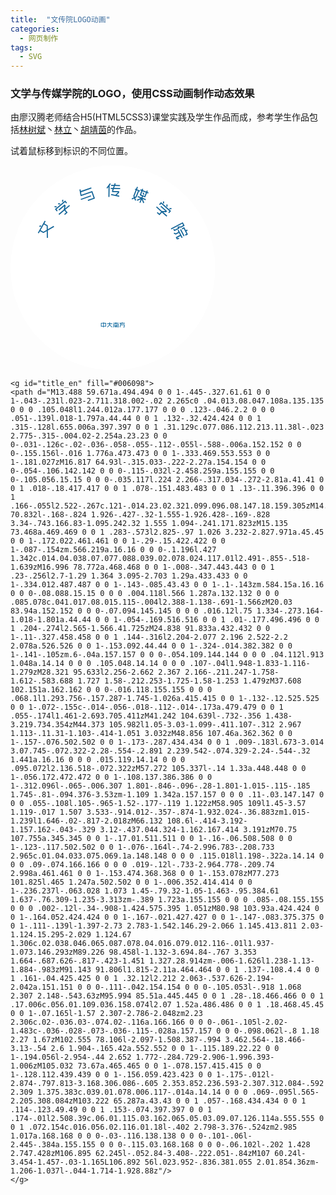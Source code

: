 ```yaml
---
title:  "文传院LOGO动画"
categories:
  - 网页制作
tags:
  - SVG
---
```


  <style>
#bg_wheel{
    animation-play-state: paused;
}
#bg_wheel:hover{
    animation-play-state: running;
}
#bg_wheel:hover {
	-webkit-animation: wheeling 12s linear alternate infinite;
   -moz-animation: wheeling 12s linear alternate infinite;
   animation: wheeling 12s linear alternate infinite;
}
@keyframes wheeling {
   0% {
       -webkit-transform: rotate(0deg);
       -webkit-transform-origin: 50% 50%;
       -moz-transform: rotate(0deg);
       -moz-transform-origin: 50% 50%;
       transform: rotate(0deg);
       transform-origin: 50% 50%;
    }
    100% {
       -webkit-transform: rotate(-360deg);
       -webkit-transform-origin: 50% 50%;
       -moz-transform: rotate(-360deg);
       -moz-transform-origin: 50% 50%;
       transform: rotate(-360deg);
       transform-origin: 50% 50%;
    }
}

g#bell:hover {
    animation-play-state: paused;
}
g#bell {
    animation-play-state: running;
    -webkit-animation: swinging 1s ease-in-out alternate infinite;
    -moz-animation: swinging 1s ease-in-out alternate infinite;
    animation: swinging 1s ease-in-out alternate infinite;
}
@keyframes swinging {
    0% {
       -webkit-transform: rotate(3deg);
       -webkit-transform-origin: top center;
       -moz-transform: rotate(3deg);
       -moz-transform-origin: top center;
       transform: rotate(3deg);
       transform-origin: top center;
    }
    100% {
       -webkit-transform: rotate(-3deg);
       -webkit-transform-origin: top center;
       -moz-transform: rotate(-3deg);
       -moz-transform-origin: top center;
       transform: rotate(-3deg);
       transform-origin: top center;
    }
}

#gg > stop:nth-child(3) {
    -webkit-animation: waves 4s ease-in-out alternate infinite;
    -moz-animation: waves 4s ease-in-out alternate infinite;
    animation: waves 4s ease-in-out alternate infinite;
}

@keyframes waves {
    0% {
        stop-color: #0d90e1; /*	hsl(203, 89%, 47%) */
    }
    50% {
         stop-color: #0a67a1; /*	hsl(203, 88%, 34%) */
    }
    100% {
         stop-color: #0d90e1;
    }
}
#gg > stop:nth-child(2) {
    -webkit-animation: waves2 4s ease-in-out alternate infinite;
    -moz-animation: waves2 4s ease-in-out alternate infinite;
    animation: waves2 4s ease-in-out alternate infinite;
}

@keyframes waves2 {
    0% {
        stop-color: #0d90e1;
    }
    50% {
         stop-color: #ffffff;
    }
    100% {
         stop-color: #0d90e1;
    }
}

#nfu:hover {
    transform: scale(2); 
}


g#title_zh, g#title_en {
    -webkit-animation: fill_shift 3s linear alternate infinite;
    -moz-animation: fill_shift 3s linear alternate infinite;
    animation: fill_shift 3s linear alternate infinite;
}

@keyframes fill_shift {
    /* lighter 0d90e1  #0a67a1 hsla(203, 88%, 34%, 1.0)  darker #043350 */
    0% {
    fill: hsla(203, 88%, 34%, 1.0);
    }
    50% {
    fill: hsla(23, 88%, 34%, 1.0);
    }
    100% {
    fill: hsla(-157, 88%, 34%, 1.0);
    }
}

  
  </style>

<h3>文学与传媒学院的LOGO，使用CSS动画制作动态效果</h3>
<p>由廖汉腾老师结合H5(HTML5CSS3)课堂实践及学生作品而成，参考学生作品包括<a href="https://treeice.github.io">林树斌</a>丶<a href="http://www.elpsycongroo.cc/">林立</a>丶<a href="https://hujingyin.github.io">胡靖茵</a>的作品。</p>
<p>试着鼠标移到标识的不同位置。</p>
<div id="wcylogo" >
<svg xmlns="http://www.w3.org/2000/svg" viewBox="0 0 120 120" width="65%">
<defs>
        <radialGradient id = "gg" cx = "50%" cy = "60%" r = "50%">
            <stop stop-color = "#0d90e1" offset = "0%"/>
            <stop stop-color = "#0a67a1" offset = "50%"/>
            <stop stop-color = "#043350" offset = "100%"/>
        </radialGradient>
</defs>
<circle id="bg_circle_only" cx="60" cy="60" r="60" fill="#fff"/>
<g id="nfu" fill="#006098">
	<path d="M54.652 92.049v.28l1.303.003-.004 2.216-1.302-.002-.002.431-.34-.002v-.43L53 94.545l.008-2.218 1.303.004.002-.285zm-.343 2.188l.004-1.609h-.964v1.607zm.343-1.607l-.002 1.609h.938l.004-1.609zM59.64 92.952l-1.328-.004-.004.435 1.377 1.372-.272.23-1.288-1.283-1.258 1.28-.272-.213 1.346-1.386v-.435h-1.3v-.33h1.3v-.582l.372.002v.58l1.327.006zM60.64 94.985h-.358l.002-2.163 1.329.004v-.314l-1.342-.002v-.308l1.342.002.002-.146.36.004-.002.142h1.37v.312l-1.37-.004-.002.314h1.344l-.007 2.166h-.542v-.319h.188l.002-1.531-2.316-.002zm1.34-.65l.745.002.003.31-.748-.002v.345l-.36-.005v-.34l-.751-.002v-.31h.751l.004-.287h-.729v-.308l1.027.004.363-.417.34.067-.297.35.37-.002v.308h-.718zm-.612-1.014l.276.231-.346.07-.287-.235zM64.684 93.578l-.428 1.414-.315-.104.445-1.529.062-.71h-.505l.002-.316 1.449.002-.133-.255.352-.08.158.335H67v.317l-2.215-.002-.043.612 2.183.004L66.84 95l-.782-.004-.017-.316.466.002.068-1.104z"/>
</g>
<g id="title">
	<g id="title_zh" fill="#006098">
	<path d="M21.3 42.468l-.062-3.922-1.97 1.127-1.956-1.115-.743 1.31-.569-.325 4.039-7.123.571.324-.743 1.31 1.957 1.115.044 2.274 3.392-1.957.323.563-3.708 2.133.068 4.276zm-3.262-6.63L17 36.11l-.155-.647 1.032-.272zm3.145-.278l-1.642-.935-1.906 3.36 1.642.935 1.948-1.106zM26.993 24.648l-1.23-.134.082-.642 1.23.134zm.137 2.343l-1.102-1.316 6.014-5.053 1.073 1.279-.503.424-.65-.778-5.01 4.209.683.812zm1.944-4.091l-1.229-.133.081-.642 1.23.136zm-.923 3.018l3.588-3.016.562.672-.308 1.691 2.437-2.05.42.507-2.749 2.31 1.386 1.658-1.6 1.346-.42-.506 1.096-.921-.966-1.153-3.01 2.529-.422-.506 3.032-2.546.365-2.023-2.989 2.51zm2.074-4.556l.083-1.238.643.031-.08 1.236zM41.043 14.054l.17.995 6.063-2.145.22.62-6.168 2.182.248 1.393.04.113 6.315-2.235 1.572 4.462-4.012 1.419-.219-.62 3.394-1.203-1.135-3.219-6.316 2.234-.266-.759-.544-3.127zm.077 5.59l5.927-2.097.22.618-5.93 2.099zM58.784 10.88l-.668.905-.105 6.721-.656-.012.09-5.817-.68.903-.522-.4 2.028-2.697zm2.893-.245l-.285.814 2.771.045-.012.656-2.988-.046-.38 1.092 3.506.055-.01.657-3.725-.057-.364 1.044-.002.128 3.49.053-.013.932-1.408 1.432 1.553.324-.138.638-4.796-1.016.146-.636 2.472.52 1.51-1.547-3.481-.053.012-.903.325-.928-1.102-.018.01-.656 1.32.02.381-1.091-1.53-.023.01-.657 1.75.025.36-1.024zM74.699 12.744l-.515 1.317 1.756.69-.24.614-.4-.16-1.377 3.52-.819.394.528 1.348-.602.235-.516-1.305-1.264.602-.282-.583 1.311-.622-.325-.844 1.378-3.518-.414-.165.239-.612.413.165.519-1.317zm-1.297 5.514l1.287-3.291-.743-.294-1.291 3.29.215.553zm2.172 3.502l.742-1.904-2.038.913-.269-.593 2.17-.966-1.7-.665.24-.612 2.037.801.28-.713-1.325-.52 1.007-2.568-.711-.282.236-.61.713.28.259-.663.612.239-.258.663 2.018.795.259-.663.61.24-.259.664.714.277-.24.614-.712-.28-1.005 2.568-1.31-.516-.277.714 2.019.797-.239.61-1.681-.66.928 2.18-.597.254-.871-2.058L76.181 22zm3.01-3.838l.767-1.957-2.018-.793-.77 1.955zm-.682-.632l-.499-1.148.59-.259.498 1.15zM88.296 23.68l3.495 3.129-.581.654-1.717-.065 2.372 2.124-.438.49-2.677-2.396-1.439 1.613-1.557-1.394.438-.487 1.067.954 1.003-1.123-2.931-2.624.438-.49 2.953 2.639 2.048.072-2.91-2.605zm-1.206-.857l1.144-1.28 5.854 5.24-1.112 1.248-.49-.44.676-.756-4.877-4.363-.703.789zm2.292-.472l-.043-1.24.647-.011.043 1.241zm2.027 1.812l-.044-1.238.643-.01.048 1.238zm1.685.923l1.234-.098.062.643-1.232.098zM93.967 36.989l7-3.683 1.092 2.085-2.016 1.061-1.307-.023.291.559-3.04 1.6-.597-1.14.58-.307.293.56 1.88-.99-.329-.621.592-.312 1.47.021 1.297-.682-.481-.924-6.422 3.379zm6.333 5.587l-.629-1.197-1.952 1.028.148.282.88-.162.125.647-1.364.241-.675-1.285 2.534-1.333-.645-1.228-1.84.97-1.22-.546.253-.597.939.416 1.565-.824-.49-.939.579-.305 2.371 4.525zm1.12-1.001l-2.038-3.889.581-.305 2.039 3.887zm-1.086-4.606l1.455-.765.956 1.827.78-.412.305.584-.782.412.952 1.819-1.419.744-.306-.581.84-.441-1.603-3.063-.873.459z"/>
	</g>

	<g id="title_en" fill="#006098">
	<path d="M13.488 59.671a.494.494 0 0 1-.445-.327.61.61 0 0 1-.043-.231l.023-2.711.318.002-.02 2.265c0 .04.013.08.047.108a.135.135 0 0 0 .105.048l1.244.012a.177.177 0 0 0 .123-.046.2.2 0 0 0 .051-.139l.018-1.797a.44.44 0 0 1 .132-.32.424.424 0 0 1 .315-.128l.655.006a.397.397 0 0 1 .31.129c.077.086.112.213.11.38l-.023 2.775-.315-.004.02-2.254a.23.23 0 0 0-.031-.126c-.02-.036-.058-.055-.112-.055l-.588-.006a.152.152 0 0 0-.155.156l-.016 1.776a.473.473 0 0 1-.333.469.553.553 0 0 1-.181.027zM16.817 64.93l-.315.033-.222-2.27a.154.154 0 0 0-.054-.106.142.142 0 0 0-.115-.032l-2.458.259a.155.155 0 0 0-.105.056.15.15 0 0 0-.035.117l.224 2.266-.317.034-.272-2.81a.41.41 0 0 1 .018-.18.417.417 0 0 1 .078-.151.483.483 0 0 1 .13-.11.396.396 0 0 1 .166-.055l2.522-.267c.121-.014.23.02.321.099.096.08.147.18.159.305zM14.431 70.832l-.168-.824 1.926-.427-.32-1.555-1.926.428-.169-.828 3.34-.743.166.83-1.095.242.32 1.555 1.094-.241.171.823zM15.135 73.468a.469.469 0 0 1 .283-.573l2.825-.97 1.026 3.232-2.827.971a.45.45 0 0 1-.172.022.461.461 0 0 1-.29-.15.422.422 0 0 1-.087-.154zm.566.219a.16.16 0 0 0-.1.196l.427 1.342c.014.04.038.07.077.088.039.02.078.024.117.01l2.491-.855-.518-1.639zM16.996 78.772a.468.468 0 0 1-.008-.347.443.443 0 0 1 .23-.256l2.7-1.29 1.364 3.095-2.703 1.29a.433.433 0 0 1-.334.012.487.487 0 0 1-.143-.085.43.43 0 0 1-.1-.143zm.584.15a.16.16 0 0 0-.08.088.15.15 0 0 0 .004.118l.566 1.287a.132.132 0 0 0 .085.078c.041.017.08.015.115-.004l2.388-1.138-.691-1.566zM20.03 83.94a.152.152 0 0 0-.07.094.145.145 0 0 0 .016.12l.75 1.334-.273.164-1.018-1.801a.44.44 0 0 1-.054-.169.516.516 0 0 1 .01-.177.496.496 0 0 1 .204-.274l2.565-1.566.41.725zM24.838 91.833a.432.432 0 0 1-.11-.327.458.458 0 0 1 .144-.316l2.204-2.077 2.196 2.522-2.2 2.078a.526.526 0 0 1-.153.092.44.44 0 0 1-.324-.014.382.382 0 0 1-.141-.105zm.6-.04a.157.157 0 0 0-.054.109.144.144 0 0 0 .04.112l.913 1.048a.14.14 0 0 0 .105.048.14.14 0 0 0 .107-.04l1.948-1.833-1.116-1.279zM28.321 95.633l2.256-2.662 2.367 2.166-.211.247-1.758-1.612-.583.688 1.727 1.58-.212.253-1.725-1.58-1.253 1.479zM37.608 102.151a.162.162 0 0 0-.016.118.155.155 0 0 0 .068.1l1.293.756-.157.287-1.745-1.026a.415.415 0 0 1-.132-.12.525.525 0 0 1-.072-.155c-.014-.056-.018-.112-.014-.173a.479.479 0 0 1 .055-.174l1.461-2.693.705.411zM41.242 104.639l-.732-.356 1.438-3.219.734.354zM44.373 105.982l1.05-3.03-1.099-.411.107-.312 2.967 1.113-.11.31-1.103-.414-1.051 3.032zM48.856 107.46a.362.362 0 0 1-.157-.076.502.502 0 0 1-.173-.287.434.434 0 0 1 .009-.183l.673-3.014 3.07.745-.072.322-2.28-.554-.2.891 2.239.542-.074.329-2.24-.544-.32 1.441a.16.16 0 0 0 .015.119.14.14 0 0 0 .095.072l2.136.518-.072.322zM57.272 105.337l-.14 1.33a.448.448 0 0 1-.056.172.472.472 0 0 1-.108.137.386.386 0 0 1-.312.096l-.065-.006.307 1.801-.846-.096-.28-1.801-1.015-.115-.185 1.745-.81-.094.376-3.53zm-1.109 1.342a.157.157 0 0 0 .11-.03.147.147 0 0 0 .055-.108l.105-.965-1.52-.177-.119 1.122zM58.905 109l1.45-3.57 1.119-.017 1.507 3.533-.914.012-.357-.874-1.932.024-.36.883zm1.015-1.239l1.646-.02-.817-2.018zM66.132 108.6l-.414-3.192-1.157.162-.043-.329 3.12-.437.044.324-1.162.167.414 3.191zM70.75 107.755a.345.345 0 0 1-.17.01.511.511 0 0 1-.16-.06.508.508 0 0 1-.123-.117.502.502 0 0 1-.076-.164l-.74-2.996.783-.208.733 2.965c.01.04.033.075.069.1a.148.148 0 0 0 .115.018l1.198-.322a.14.14 0 0 0 .09-.074.166.166 0 0 0 .019-.12l-.733-2.964.778-.209.74 2.998a.461.461 0 0 1-.153.474.368.368 0 0 1-.153.078zM77.273 101.825l.465 1.247a.502.502 0 0 1-.006.352.414.414 0 0 1-.236.237l-.063.028 1.073 1.45-.79.32-1.05-1.463-.95.384.61 1.637-.76.309-1.235-3.313zm-.389 1.723a.155.155 0 0 0 .085-.08.155.155 0 0 0 .002-.12l-.34-.908-1.424.575.395 1.051zM80.98 103.93a.424.424 0 0 1-.164.052.424.424 0 0 1-.167-.021.427.427 0 0 1-.147-.083.375.375 0 0 1-.111-.139l-1.397-2.73 2.783-1.542.146.29-2.066 1.145.413.811 2.03-1.124.15.295-2.029 1.124.67 1.306c.02.038.046.065.087.078.04.016.079.012.116-.01l1.937-1.073.146.293zM89.226 98.458l-1.132-3.694.84-.767 3.353 1.664-.687.626-.817-.423-1.451 1.327.28.914zm-.006-1.626l1.238-1.13-1.884-.983zM91.143 91.806l1.815-2.11a.464.464 0 0 1 .137-.108.4.4 0 0 1 .161-.04.425.425 0 0 1 .32.12l2.212 2.063-.537.626-2.194-2.042a.151.151 0 0 0-.111-.042.154.154 0 0 0-.105.053l-.918 1.068 2.307 2.148-.543.63zM95.994 85.51a.445.445 0 0 1 .28-.18.466.466 0 0 1 .17.006c.056.01.109.036.158.074l2.07 1.52a.486.486 0 0 1 .18.468.45.45 0 0 1-.07.165l-1.57 2.307-2.786-2.048zm2.23 2.306c.02-.036.03-.074.02-.116a.166.166 0 0 0-.061-.105l-2.02-1.483c-.036-.028-.073-.036-.115-.028a.157.157 0 0 0-.098.062l-.8 1.18 2.27 1.67zM102.555 78.106l-2.097-1.508.387-.994 3.462.564-.18.466-3.13-.54 2.6 1.904-.165.42a.552.552 0 0 1-.115.189.22.22 0 0 1-.194.056l-2.954-.44 2.652 1.772-.284.729-2.906-1.996.393-1.006zM105.032 73.67a.465.465 0 0 1-.078.157.415.415 0 0 1-.128.112.439.439 0 0 1-.156.059.423.423 0 0 1-.175-.012l-2.874-.797.813-3.168.306.086-.605 2.353.852.236.593-2.307.312.084-.592 2.309 1.375.383c.039.01.078.006.117-.014a.14.14 0 0 0 .069-.095l.565-2.205.308.084zM103.222 65.287a.43.43 0 0 1 .057-.168.434.434 0 0 1 .114-.123.49.49 0 0 1 .153-.074.397.397 0 0 1 .174-.01l2.508.39c.06.01.115.03.162.065.05.03.09.07.126.114a.555.555 0 0 1 .072.154c.016.056.02.116.01.18l-.402 2.798-3.376-.524zm2.985 1.017a.168.168 0 0 0-.03-.116.138.138 0 0 0-.101-.06l-2.445-.384a.155.155 0 0 0-.115.03.168.168 0 0 0-.06.102l-.202 1.428 2.747.428zM106.895 62.245l-.052.84-3.408-.222.051-.84zM107 60.24l-3.454-1.457-.03-1.165L106.892 56l.023.952-.836.381.055 2.01.854.36zm-1.206-1.037l-.044-1.714-1.928.88z"/>
	</g>
</g>

<g id="wave_word" fill="url(#gg)">
    <path id="wave_word_left" d="M39.748 30.87c3.316-2.216 9.106-4.376 11.734-4.627.479-1.58 1.24-3.839 2.018-5.243-19.01 1.736-33.966 18.918-34 39.888-.016 9.043 2.747 17.39 7.41 24.112-12.617-35.765 5.877-49.467 12.838-54.13"/>
    <path id="wave_word_right" d="M100.5 61.651c.04-20.4-14.67-37.358-34-40.651.765 1.495 1.535 3.644 2.02 5.125 2.747.667 9.581 3.635 12.87 6.456C88.807 38.948 105.632 53.52 93.233 85c4.568-6.627 7.25-14.672 7.267-23.349"/>
</g>

<g id="bg_wheel"> 
    <circle id="bg_circle" cx="60" cy="60" r="60" fill="#fff" fill-opacity="0"/>
	<g id="wheel">
		<path id="wheel_outer" d="M116.97 58.148c-.476-14.564-6.422-28.245-16.738-38.524C89.966 9.394 76.353 3.505 61.912 3.029a61.552 61.552 0 0 0-3.77 0c-15.209.5-29.322 6.886-39.737 17.993C7.997 32.139 2.535 46.632 3.031 61.848c.476 14.566 6.416 28.246 16.736 38.524 10.269 10.229 23.877 16.124 38.324 16.597 1.242.04 2.511.044 3.76-.004 15.221-.488 29.328-6.884 39.735-17.987 10.417-11.11 15.87-25.611 15.384-40.83m-1.514 2.825c-.03 1.234-.065 2.506-.19 3.763a55.224 55.224 0 0 1-.498 4.113l-.066.42-2.274-.363.055-.404.13-.879c.055-.369.11-.758.156-1.134l-.614-.067c-.165 1.278-.342 2.579-.62 3.87-.235 1.25-.56 2.584-1.008 4.158l.598.174c.158-.528.29-1.067.424-1.597l.19-.763 2.235.547-.097.406c-.271 1.222-.648 2.44-1.007 3.612l-.112.373-.434-.136.428.155-.257.732c-.36 1.037-.736 2.112-1.192 3.15l-.157.376-2.139-.874.171-.4c.262-.605.509-1.238.731-1.868l-.575-.205c-.42 1.174-.909 2.328-1.51 3.664l-.404-.184.404.189a59.396 59.396 0 0 1-1.923 3.801l.53.302c.187-.336.367-.677.546-1.01.13-.26.272-.518.41-.774l.197-.36 2.048 1.047-.192.382a55.048 55.048 0 0 1-2.078 3.694 50.01 50.01 0 0 1-2.295 3.454l-.24.336-1.89-1.345.269-.343c.334-.442.646-.915.939-1.377.068-.091.132-.184.19-.284l-.509-.33a50.773 50.773 0 0 1-2.492 3.456l-.493-.38.493.38a58.21 58.21 0 0 1-2.769 3.25l.447.41 1.626-1.815 1.75 1.505-.283.324c-.847.956-1.838 2.081-2.897 3.11v-.006c-.952.982-1.961 1.887-2.943 2.755l-.318.279-1.52-1.756.331-.276c.4-.329.788-.688 1.159-1.04.107-.104.216-.203.327-.308l-.418-.435a61.418 61.418 0 0 1-2.993 2.593 67.51 67.51 0 0 1-3.41 2.514l.337.502c.123-.083.239-.166.364-.249.425-.292.868-.59 1.28-.9l.34-.254 1.38 1.868-.848.6c-.948.662-1.926 1.356-2.946 1.963-1.005.657-2.074 1.24-3.103 1.81l-.846.462-1.076-2.042 2.137-1.183-.311-.522c-1.069.599-2.28 1.26-3.521 1.83-1.463.7-2.72 1.239-3.908 1.68l.214.578c.618-.236 1.25-.475 1.86-.753l.393-.178.9 2.127-.373.168c-1.25.566-2.563 1.023-3.828 1.473l-.146.047-.116-.339.108.34a49.34 49.34 0 0 1-3.975 1.167l-.402.104-.573-2.228.395-.112c.283-.08.57-.152.855-.231.367-.09.738-.182 1.108-.296l-.185-.598c-1.614.472-2.907.799-4.125 1.042-1.246.276-2.596.495-4.21.7l.072.615c.544-.065 1.08-.15 1.613-.238l.793-.123.371 2.272-.402.075c-1.218.22-2.462.352-3.67.48l-.542.056v-.008c-.296.026-.587.046-.88.067-1.038.07-2.111.146-3.175.134l-.412-.004-.037-2.311.441.008c.658.006 1.34-.029 2-.067l-.038-.607c-1.195.07-2.402.067-3.574.067l-.361-.004v.002a59.802 59.802 0 0 1-4.253-.27l-.064.607.438.038c.526.049 1.049.101 1.567.138l.427.026-.151 2.317-.437-.038c-.32-.03-.632-.059-.956-.082-1.028-.09-2.095-.176-3.148-.355v.01c-1.312-.172-2.614-.434-3.88-.686l-.62-.122.493-2.258 2.388.466.11-.599c-1.287-.247-2.597-.503-3.887-.856-1.565-.406-2.874-.795-4.077-1.224l-.196.58c.666.236 1.29.445 1.906.615l.412.118-.672 2.208-.398-.112c-1.195-.337-2.37-.773-3.509-1.197l-.505-.19.144-.395-.159.39c-1.156-.466-2.497-1.022-3.793-1.664l-.38-.185 1.002-2.065.373.167.672.314c.379.183.77.376 1.164.532l.243-.564a45.46 45.46 0 0 1-3.83-1.863 42.683 42.683 0 0 1-3.675-2.164l-.338.518c.57.381 1.154.722 1.716 1.053l.37.215-1.177 1.982-.367-.203c-1.082-.624-2.118-1.314-3.13-2l-.367-.248-.012.006-.595-.443c-.898-.649-1.828-1.328-2.693-2.067l-.315-.268 1.453-1.783.325.274c.483.39 1.02.832 1.579 1.242l.369-.497a46.043 46.043 0 0 1-3.07-2.51 53.328 53.328 0 0 1-3.07-2.916l-.445.432c.272.27.538.545.814.806.21.203.424.41.63.613l.293.3-1.597 1.653-.303-.29a53.94 53.94 0 0 1-2.88-2.976l.367-.335-.373.329c-.923-1.043-1.826-2.083-2.655-3.185l-.25-.33 1.838-1.416.25.35c.39.536.828 1.047 1.256 1.548l.002.006.466-.387c-.802-.951-1.554-1.953-2.43-3.136l.396-.28-.395.28a58.013 58.013 0 0 1-2.337-3.566l-.528.302 1.288 2.073-1.936 1.264-.427-.679c-.667-1.077-1.353-2.183-1.96-3.321h-.003c-.59-1.027-1.098-2.106-1.589-3.143l-.451-.96 2.122-.95.165.39c.208.469.452.946.676 1.408.068.134.132.269.196.396l.542-.274c-.564-1.104-1.102-2.323-1.754-3.877l.423-.178-.425.166a62.817 62.817 0 0 1-1.423-4.006l-.577.168c.05.143.092.282.131.428.161.499.318 1 .493 1.493l.14.394-2.192.775-.354-1.07c-.348-1.067-.707-2.17-.99-3.294l.003.008c-.336-1.176-.588-2.365-.833-3.529l-.194-.935 2.268-.428.507 2.382.595-.142c-.274-1.272-.544-2.562-.727-3.867-.243-1.618-.397-2.972-.473-4.228l-.617.038c.04.607.097 1.25.195 1.996l.047.426-2.296.248-.057-.408c-.132-1.035-.189-2.083-.245-3.092-.02-.352-.037-.696-.061-1.039l.428-.026-.433.002c0-.376.002-.75-.004-1.122-.016-.984-.027-2.008.036-3.023l.027-.404 2.315.085-.039.434a38.62 38.62 0 0 0-.045 2.012l.614-.008c-.01-1.29.069-2.594.153-3.852l.002-.104.38.022-.38-.026c.103-1.294.266-2.678.505-4.23l-.601-.109-.36 2.415-2.283-.278.15-1.091c.168-1.158.341-2.345.592-3.514.196-1.089.474-2.175.742-3.223.079-.27.146-.538.212-.81l.103-.418 2.235.627-.108.408c-.143.5-.267 1.01-.389 1.523-.039.142-.072.288-.105.428l.589.138c.309-1.26.684-2.611 1.156-4.098l.442.143-.442-.154c.546-1.59 1.014-2.842 1.5-3.989l-.566-.235c-.05.135-.115.278-.165.413-.202.476-.41.968-.583 1.45l-.144.403-2.173-.824.32-.803c.436-1.13.9-2.28 1.443-3.398.542-1.216 1.18-2.4 1.797-3.548l.278-.518 2.011 1.118-1.133 2.156.544.27c.624-1.177 1.245-2.335 1.943-3.457a46.524 46.524 0 0 1 2.344-3.515l-.497-.37c-.4.552-.79 1.088-1.145 1.65l-.23.365-1.92-1.292.224-.35c.65-1.011 1.382-1.982 2.097-2.924l.328-.431.316.24-.311-.248a54.62 54.62 0 0 1 2.678-3.163l.287-.302 1.697 1.545-.265.31a30.98 30.98 0 0 1-.585.653c-.258.28-.52.565-.763.863l.478.398c.815-.962 1.702-1.965 2.67-2.922.905-.945 1.923-1.9 3.11-2.922l-.401-.474c-.414.35-.818.727-1.214 1.091l-.59.55-1.57-1.682.298-.292c.896-.855 1.852-1.658 2.78-2.433l.426-.355.25.298-.238-.311.618-.468c.872-.674 1.776-1.36 2.716-1.983l.35-.227 1.304 1.903-.352.24c-.538.363-1.104.742-1.644 1.161l.375.492a43.133 43.133 0 0 1 3.515-2.392 45.454 45.454 0 0 1 3.71-2.102l-.282-.563c-.383.188-.762.404-1.13.61-.209.12-.427.239-.645.359l-.363.199-1.131-2 .363-.219c1.194-.681 2.427-1.29 3.69-1.909l.029-.016a.135.135 0 0 0 .049-.02l.57-.256c1.025-.458 2.088-.933 3.176-1.315l.385-.14.82 2.165-.408.145c-.64.222-1.268.485-1.856.742l.242.56c1.221-.533 2.48-.98 3.676-1.4 1.213-.417 2.523-.796 4.086-1.202l-.146-.594-2.353.624-.642-2.217 1.106-.292c1.081-.29 2.195-.586 3.314-.801 1.018-.24 2.06-.404 3.072-.559.34-.052.67-.104 1.015-.156l.419-.073.312 2.293-2.409.387.108.599a46.845 46.845 0 0 1 3.935-.522l.027.339-.027-.339c1.352-.12 2.796-.232 4.255-.236l-.012-.609a26.477 26.477 0 0 0-1.997.066l-.434.028-.114-2.306.405-.027c1.11-.087 2.23-.077 3.32-.075l.921.002v.416l.02-.416.4.016c1.222.048 2.485.1 3.734.241l.414.047-.228 2.29-.804-.075a31.303 31.303 0 0 0-1.62-.13l-.034.625c1.63.097 2.989.228 4.247.428 1.24.162 2.541.398 4.185.767l.144-.607c-.37-.089-.752-.162-1.115-.23a12.137 12.137 0 0 1-.866-.174l-.404-.077.418-2.264.414.071c1.228.22 2.502.51 4.144.94 1.384.381 2.639.74 3.867 1.193l.393.143-.762 2.185-.405-.152c-.595-.232-1.233-.416-1.842-.607l-.059-.014-.173.588c1.259.371 2.49.828 3.737 1.292a59.625 59.625 0 0 1 3.878 1.7l.273-.545-2.203-1.035L82 9.045l.387.182c.241.118.493.232.738.35.974.453 1.997.936 2.967 1.47 1.03.534 2.032 1.139 3.004 1.733l.95.57-1.242 1.96-.357-.22c-.442-.288-.903-.555-1.356-.825-.125-.072-.25-.149-.379-.223l-.3.53a57.396 57.396 0 0 1 3.356 2.124l-.254.362.254-.362c1.316.93 2.413 1.745 3.407 2.56l.383-.47c-.111-.09-.231-.186-.346-.284-.393-.323-.799-.665-1.22-.955l-.358-.248 1.403-1.856.332.255c1.076.818 2.213 1.713 3.286 2.68 1.09.942 2.16 1.996 3.012 2.843l.3.302-1.643 1.614-1.75-1.7-.414.445a57.387 57.387 0 0 1 2.971 3.057l-.294.262.294-.262a53.457 53.457 0 0 1 2.718 3.29l.481-.37a23.904 23.904 0 0 1-.198-.266 24.504 24.504 0 0 0-1.036-1.306l-.29-.327 1.798-1.477.27.323a49.864 49.864 0 0 1 2.505 3.296h.004a58.802 58.802 0 0 1 2.266 3.475l.216.36-1.975 1.187-.22-.35c-.164-.246-.311-.494-.466-.747a45.763 45.763 0 0 0-.603-.97l-.523.34c.655 1.025 1.384 2.19 2.017 3.37h.004a44.368 44.368 0 0 1 1.893 3.82l.57-.249c-.3-.68-.61-1.312-.865-1.813l-.192-.388 2.07-1.016.19.365c.506.982.946 2 1.362 2.99.117.265.233.522.348.789l-.375.162.383-.14c.096.26.192.519.292.784.385 1.01.775 2.055 1.088 3.118l.118.394-2.192.702-.132-.41a36.353 36.353 0 0 0-.634-1.908l-.575.213c.397 1.08.772 2.262 1.197 3.78.408 1.438.717 2.88.966 4.15l.609-.111c-.075-.377-.16-.755-.234-1.12-.066-.284-.127-.578-.189-.86l-.082-.4 2.25-.518.09.414c.357 1.625.619 2.952.786 4.177.222 1.328.342 2.686.463 3.993l.045.541-2.323.172-.016-.434a27.36 27.36 0 0 0-.157-1.55 37.958 37.958 0 0 0-.051-.443l-.593.075c.16 1.404.239 2.814.32 4.242l-.407.021.406-.006c.014 1.44.027 2.85-.047 4.256l.607.039c.01-.153.016-.304.018-.449.026-.512.056-1.044.052-1.56l-.006-.432 2.326.025z" fill="#006098"/>
		<path id="wheel_inner" d="M86.274 104.977l.364-.207 1.17 2-2.185 1.207.297.558.095-.055c1.027-.561 2.09-1.145 3.089-1.79l.22.341-.212-.35c1.006-.597 1.975-1.284 2.915-1.947l.138-.104-.361-.509c-.328.246-.658.464-.983.687-.237.164-.475.33-.716.495l-.354.243-1.293-1.935.358-.235a57.16 57.16 0 0 0 3.747-2.738l.006.002c1.066-.882 2.187-1.834 3.24-2.845l.306-.29 1.605 1.69-.328.292c-.211.19-.423.392-.633.586-.284.265-.575.54-.875.806l.403.468a43.745 43.745 0 0 0 2.616-2.455c.92-.902 1.809-1.882 2.582-2.76l-.477-.415-1.665 1.856-1.693-1.591.283-.308c1.216-1.316 2.178-2.436 3.029-3.524 1.066-1.381 1.952-2.615 2.699-3.772l.23-.364 1.944 1.27-.237.36c-.143.206-.283.428-.42.634-.236.35-.472.717-.73 1.075l.509.36a53.671 53.671 0 0 0 2.018-3.075l.388.234-.388-.234a54.374 54.374 0 0 0 1.865-3.296l-.56-.293c-.077.137-.146.27-.217.405-.243.466-.498.944-.77 1.414l-.207.372-2.009-1.143.198-.368a54.797 54.797 0 0 0 2.114-4.135l.004-.002c.658-1.481 1.192-2.731 1.63-4.016l.137-.415 2.179.786-.13.395c-.227.654-.472 1.301-.729 1.941l.573.24c.382-.894.698-1.83 1.015-2.738l.259-.736.106-.366c.318-1.03.645-2.1.904-3.172l-.607-.147c-.168.658-.34 1.345-.552 2.013l-.128.388-2.216-.656.125-.397c.51-1.736.86-3.17 1.108-4.502.302-1.425.49-2.872.674-4.273l.05-.415 2.295.26-.053.42c-.052.541-.133 1.076-.202 1.597-.029.157-.05.308-.07.455l.622.1c.2-1.31.344-2.484.425-3.56l-.006-.003c.135-1.25.168-2.533.198-3.775h-.619c-.004.394-.027.796-.041 1.185-.019.286-.028.572-.044.859l-.012.437-2.323-.13.018-.425c.099-1.524.093-3.067.073-4.633-.085-1.57-.172-3.105-.368-4.635l-.053-.42 2.31-.281.042.432c.026.289.067.577.098.863.043.384.089.786.126 1.184l.613-.05c-.115-1.206-.23-2.444-.43-3.645l.421-.072-.42.06a50.253 50.253 0 0 0-.691-3.722l-.615.139c.034.151.064.306.098.46.108.51.223 1.033.326 1.57l.07.413-2.273.415-.077-.41c-.272-1.356-.596-2.947-1.052-4.522l.527-.147-.527.147c-.463-1.692-.876-2.966-1.328-4.13l-.151-.405 2.167-.804.154.385c.263.668.49 1.328.686 1.965l.604-.188c-.293-.907-.629-1.807-.955-2.683-.105-.265-.2-.523-.294-.78-.115-.268-.23-.524-.34-.79-.366-.852-.748-1.742-1.165-2.577l-.568.278c.271.54.58 1.203.868 1.883l.154.386-2.116.927-.168-.393a45.688 45.688 0 0 0-2.033-4.138c-.7-1.32-1.52-2.615-2.235-3.726l-.231-.36 1.93-1.27.225.355c.307.447.591.907.872 1.363.079.128.156.257.239.39l.54-.318a49.166 49.166 0 0 0-1.96-3.006c-.691-.991-1.44-1.978-2.279-3.022l-.483.388c.279.339.544.689.793 1.036.158.192.307.394.467.6l.265.347-1.865 1.388-.257-.345c-.824-1.125-1.76-2.263-2.93-3.592l-.003.008c-.925-1.038-1.956-2.09-3.255-3.322l-.3-.294 1.582-1.696 1.786 1.737.452-.435c-.95-.946-1.78-1.753-2.677-2.525l.267-.313-.283.308c-.941-.857-1.953-1.653-2.914-2.405l-.372.497c.313.241.623.504.928.745.221.182.435.366.674.542l.344.269-1.49 1.807-.327-.276c-1.07-.903-2.25-1.791-3.702-2.81h.004a54.764 54.764 0 0 0-3.678-2.308l-.373-.22 1.157-2.017.374.228c.245.154.498.3.749.45.338.198.682.397 1.012.6l.338-.516-.22-.137c-.96-.578-1.953-1.185-2.962-1.7l.192-.384-.214.376c-.953-.537-1.962-1.017-2.94-1.474a4.494 4.494 0 0 1-.35-.162l-.255.58 2.256 1.061-1.035 2.08-.374-.188a60.15 60.15 0 0 0-4.214-1.865c-1.38-.514-2.73-1.009-4.116-1.4l-.409-.122.662-2.227.874.261c.49.154 1.002.308 1.504.478l.204-.587c-1.118-.385-2.268-.712-3.535-1.062a53.897 53.897 0 0 0-3.59-.83l-.112.625c.148.025.293.061.445.09.518.1 1.062.196 1.593.345l.396.109-.526 2.237-.414-.096c-1.825-.415-3.234-.68-4.555-.851l.045-.38-.055.38c-1.347-.213-2.812-.351-4.616-.446l-.423-.027.122-2.296.405.01c.7.016 1.4.078 2.079.148l.065-.635a60.645 60.645 0 0 0-3.295-.195l-.381-.02c-.313.002-.623 0-.94-.002-.94 0-1.904-.008-2.849.041l.023.627c.72-.035 1.416-.04 2.077-.039h.421l.018 2.323-.433-.002c-1.572-.016-3.16.104-4.635.227-1.29.12-2.697.317-4.307.59l-.415.077-.409-2.293 2.465-.384-.081-.627c-.206.033-.411.06-.604.09-.994.15-2.035.312-3.019.553l-.1-.423.082.427c-1.105.21-2.22.506-3.294.794l-.283.072.179.603 2.408-.637.546 2.255-.407.105c-1.718.44-3.129.84-4.427 1.285-1.316.46-2.718.962-4.052 1.563l-.392.177-.917-2.128.376-.17c.605-.269 1.25-.547 1.918-.794l-.23-.588c-.915.347-1.84.761-2.73 1.158l-.643.282c-1.123.552-2.232 1.095-3.29 1.69l.31.553c.09-.05.185-.106.279-.155.504-.284 1.02-.572 1.56-.826l.37-.169 1.04 2.055-.376.192a48.506 48.506 0 0 0-4.04 2.276l-.23-.366.218.372a42.413 42.413 0 0 0-3.813 2.615l-.344.261-1.388-1.842.324-.26a28.76 28.76 0 0 1 1.679-1.22l-.355-.522c-.805.55-1.587 1.15-2.34 1.727l-.618.471-.417.353a50.152 50.152 0 0 0-2.45 2.124l.427.456c.502-.46 1.013-.936 1.558-1.375l.324-.259 1.493 1.755-.321.282a45.207 45.207 0 0 0-3.392 3.152l-.33-.308.322.323c-1.062 1.042-2.027 2.161-2.917 3.213l-.274.325-1.764-1.47.253-.33c.334-.436.706-.847 1.068-1.236.096-.11.192-.224.295-.333l-.473-.424a56.27 56.27 0 0 0-2.357 2.811l-.34.437c-.618.823-1.267 1.669-1.842 2.545l.518.35c.384-.567.789-1.12 1.203-1.683l.253-.339 1.863 1.38-.251.342a46.418 46.418 0 0 0-2.593 3.843c-.755 1.217-1.422 2.484-2.106 3.773l-.188.368-2.077-1.034 1.17-2.204-.543-.308c-.566 1.052-1.135 2.122-1.625 3.203-.554 1.124-1.026 2.317-1.475 3.468l-.006.014.58.219c.146-.374.296-.742.45-1.099.116-.27.22-.537.33-.804l.16-.405 2.14.923-.167.388c-.54 1.236-1.048 2.582-1.645 4.34a52.231 52.231 0 0 0-1.24 4.466l-.104.411-2.257-.52.103-.418c.067-.282.139-.562.21-.845.095-.386.188-.768.288-1.15l-.6-.172c-.035.132-.064.265-.11.397-.261 1.04-.537 2.12-.728 3.176l-.433-.072.427.092c-.253 1.15-.413 2.338-.587 3.497l-.031.231.62.076.362-2.461 2.294.383-.067.413a54.158 54.158 0 0 0-.562 4.613l-.006.101c-.087 1.39-.178 2.828-.143 4.241l.008.425-2.321.012.004-.413a26.41 26.41 0 0 1 .01-2.072l-.622-.031c-.038.858-.03 1.72-.019 2.56.002.373.014.743.012 1.116.024.351.04.697.065 1.052.038.87.087 1.759.186 2.633l.625-.063a27.3 27.3 0 0 1-.16-2.077l-.016-.41 2.31-.145.015.437c.071 1.357.23 2.817.497 4.609.195 1.417.508 2.846.798 4.223l.095.412-.4.115-1.85.429-.522-2.436-.614.119.02.1c.247 1.148.488 2.334.823 3.485.272 1.103.633 2.212.99 3.285l.084.249.588-.21c-.125-.374-.25-.75-.364-1.128-.083-.286-.178-.553-.27-.831l-.134-.421 2.224-.66.129.405c.4 1.34.902 2.77 1.523 4.367.717 1.729 1.313 3.032 1.925 4.235l.196.376-2.073 1.06-.19-.397c-.123-.261-.253-.524-.378-.78a36.27 36.27 0 0 1-.522-1.067l-.566.257.083.183c.49 1.028 1 2.1 1.568 3.098l-.4.23.413-.22c.586 1.118 1.26 2.207 1.924 3.263l.522-.342-1.309-2.127 2.002-1.172.217.356a60.653 60.653 0 0 0 2.53 3.898c.962 1.307 1.785 2.388 2.678 3.419l.277.327-1.764 1.503-.566-.662c-.336-.412-.69-.83-1.027-1.256l-.49.376c.739.966 1.54 1.881 2.374 2.821.83.936 1.692 1.823 2.55 2.662l.436-.457c-.106-.111-.218-.22-.322-.327a24.487 24.487 0 0 1-1.143-1.157l-.274-.306 1.665-1.587.299.308a52.476 52.476 0 0 0 3.324 3.19h.004a44.2 44.2 0 0 0 3.373 2.735l.342.247-1.376 1.853-.338-.235c-.579-.409-1.135-.85-1.641-1.271l-.403.49c.761.617 1.57 1.212 2.35 1.788l.532.384.42.282a61.87 61.87 0 0 0 2.732 1.771l.326-.543a36.024 36.024 0 0 1-1.758-1.11l-.342-.24 1.268-1.933.352.233c1.384.924 2.685 1.7 3.99 2.376l-.2.374.206-.376c1.222.676 2.551 1.31 4.178 2.01l.39.173-.902 2.115-.38-.146a24.78 24.78 0 0 1-1.62-.72c-.09-.045-.19-.098-.28-.14l-.276.58a71.86 71.86 0 0 0 3.375 1.456l.51.188c1.002.366 2.033.754 3.073 1.073l.18-.6a38.782 38.782 0 0 1-1.967-.672l-.384-.145.778-2.181.405.145c1.28.48 2.69.914 4.423 1.365l-.064.251.064-.25c1.374.371 2.792.643 4.174.904l.486.094-.382 2.286-2.45-.478-.137.614c1.191.235 2.417.48 3.625.63l-.046.403.065-.4c1.029.167 2.085.259 3.12.344.168.012.359.031.534.05l.035-.622c-.4-.035-.792-.071-1.178-.114a45.73 45.73 0 0 1-.865-.082l-.435-.039.257-2.309.42.047c1.391.16 2.889.27 4.592.315h.388c1.303.002 2.652.004 3.963-.1l.427-.028.139 2.32-.566.033c-.627.043-1.274.078-1.92.084l.008.629c.904-.01 1.817-.078 2.705-.135.332-.024.658-.04.983-.067l.436-.043c1.054-.117 2.143-.232 3.209-.407l-.101-.625c-.668.107-1.372.222-2.062.284l-.416.03-.263-2.283.423-.057c1.792-.212 3.245-.437 4.572-.74l.102.438-.09-.441c1.306-.252 2.698-.606 4.495-1.15l.395-.116.679 2.203-.386.124c-.52.19-1.056.327-1.568.454-.147.035-.29.08-.442.112l.156.622a55.383 55.383 0 0 0 3.53-1.06l.138-.049c1.131-.392 2.298-.806 3.415-1.279l-.251-.576c-.6.251-1.216.482-1.811.703l-.512.19-.803-2.177.396-.143c1.29-.465 2.645-1.04 4.269-1.805l.36.76-.355-.76c1.364-.64 2.705-1.382 3.855-2.03m-24.613 5.59c-1.121.04-2.247.04-3.357.005-26.532-.87-47.996-22.36-48.865-48.937C9 48.135 13.85 35.261 23.086 25.401 32.331 15.534 44.855 9.865 58.36 9.424a53.74 53.74 0 0 1 3.354-.002c26.538.866 48.004 22.363 48.863 48.93.437 13.512-4.408 26.38-13.64 36.244-9.247 9.866-21.777 15.533-35.276 15.972" fill="#006098"/>
	</g>
</g>
<g id="bell">
<path id="yoke" d="M60.194 30c.114-.175.264-.34.452-.468L65 26.688c-.86-2.424-2.133-5.36-2.657-5.89-1.194-1.08-3.436-1.063-4.806.048-.515.494-1.721 3.26-2.537 5.559l4.734 3.126c.193.13.346.294.46.469" fill="#0a67a1"/>
	<g id="bell_body">
		<path id="bell_bottom" d="M29.07 88.869s14.505-15.943 25.046-15.696C70.606 73.565 89 87.927 89 87.927s-24.333-5.782-36.019-5.408c-9.105.293-23.91 6.35-23.91 6.35" fill="#00487a"/>
		<path id="bell_text_inner" fill="#0a67a1" d="M62.269 60.383l3.936.008-.003 1.599-3.937-.008zM58.84 54.749l4.374.006-.004 3.308-4.375-.005zM65.33 54.77l4.503.006-.005 3.313-4.502-.006zM58.83 49.285l4.377.008-.006 3.314-4.377-.007z M65.34 49.293l4.502.011-.009 3.32-4.502-.013z"/>
		<path id="bell_rest" d="M67.76 29.197l-2.633 1.97c2.521.846 5.977 2.433 8.346 5.246 3.865 4.594 8.632 17.827 8.839 18.385l-2.818 1.795c-.048-.132-4.814-13.998-8.326-18.169-3.317-3.943-9.696-5.053-9.762-5.066a1.48 1.48 0 0 1-1.074-.756 1.479 1.479 0 0 1-1.092.758c-.071.014-7.045 1.1-10.373 5.023-3.545 4.18-9.611 17.85-9.666 17.984l-2.62-1.702c.23-.553 6.131-13.748 9.994-18.306 2.424-2.861 6.19-4.445 8.897-5.261l-2.953-2.229c-3.6.415-8.433 1.523-9.806 3.417C36.343 41.024 30.784 76.449 29 88.869c14.891-13.345 22.413-15.32 26.542-14.852 7.986.895 22.46 7.672 33.457 13.91C87.3 73.767 83.03 42.611 77.455 34.02c-1.282-1.973-6.024-3.807-9.695-4.822M52.954 70.515l-2.125-.144 1.18-17.985-2.367-.004-1.88 17.788-2.115-.234 1.983-18.752 1.056-.964 3.468.006.355-5.562-4.56-.008.003-2.164 5.7.012 1.057 1.15zm20.5-.043l-9.224-.018-9.044-.018.006-2.16 7.974.019.002-1.066-5.45-.012-1.055-1.086.01-4.454 2.121.004-.007 3.374 4.388.01v-.925l-1.967-.004-1.058-1.087.008-2.829-2.402-.004-1.054-1.082.02-10.941 1.059-1.082 5.44.01.005-1.387-5.782-.012.006-2.154 5.78.01.002-1.964 2.128.002-.004 1.965 5.86.01-.003 2.157-5.861-.011-.002 1.389 5.567.008 1.058 1.092-.021 10.937-1.06 1.078-2.554-.004-.006 2.827-1.062 1.081-1.97-.002-.002.925 4.497.006.01-3.69 2.12.001-.013 4.777-1.058 1.078-5.559-.008-.004 1.066 8.168.018z" fill="#006098"/>
	</g>
</g>
</svg>
</div>
</body>